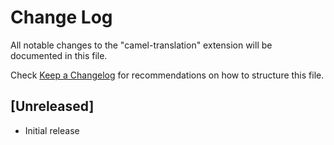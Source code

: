 # Change Log

All notable changes to the "camel-translation" extension will be documented in this file.

Check [Keep a Changelog](http://keepachangelog.com/) for recommendations on how to structure this file.

## [Unreleased]

- Initial release